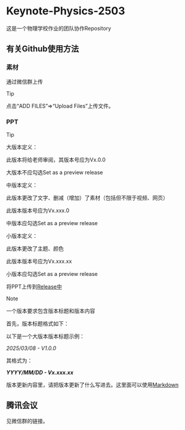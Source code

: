 # Keynote-Physics-2503
这是一个物理学校作业的团队协作Repository
## 有关Github使用方法

### 素材

通过微信群上传

> [!TIP]
> 点击“ADD FILES”=>“Upload Files”上传文件。

### PPT

> [!TIP]
> 大版本定义：
> 
> 此版本将给老师审阅，其版本号应为Vx.0.0
> 
> 大版本不应勾选Set as a preview release
>
> 
> 中版本定义：
> 
> 此版本更改了文字、删减（增加）了素材（包括但不限于视频、网页）
> 
> 此版本版本号应为Vx.xxx.0
> 
> 中版本应勾选Set as a preview release
>
> 
> 小版本定义：
> 
> 此版本更改了主题、颜色
> 
> 此版本版本号应为Vx.xxx.xx
> 
> 小版本应勾选Set as a preview release

将PPT上传到<a href="https://github.com/atnet26/Keynote-Physics-2503/releases/new" target="_blank" class="btn btn-primary mt-3 mr-3 no-underline"><span>Release中</span></a>

> [!NOTE]
> 一个版本要求包含版本标题和版本内容
>
> 首先，版本标题格式如下：
> 
> 以下是一个大版本版本标题示例：
>
> _2025/03/08 - V1.0.0_
>
> 其格式为：
>
> _**YYYY/MM/DD - Vx.xxx.xx**_
>
> 版本更新内容里，请把版本更新了什么写进去。这里面可以使用<a href="https://docs.github.com/zh/get-started/writing-on-github/getting-started-with-writing-and-formatting-on-github/basic-writing-and-formatting-syntax" target="_blank" class="btn btn-primary mt-3 mr-3 no-underline"><span>Markdown</span></a>

## 腾讯会议
见微信群的链接。
